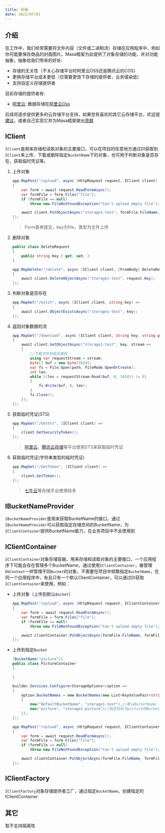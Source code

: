 ```yaml
---
title: 存储
date: 2022/07/01
---
```


## 介绍

在工作中，我们经常需要将文件内容（文件或二进制流）存储在应用程序中，例如你可能要保存商品的封面图片。Masa框架为此提供了对象存储的功能，并对功能抽象，抽象给我们带来的好处:

* 存储的无关性（不关心存储平台时阿里云OSS还是腾讯云的COS）
* 更换存储平台成本更低（仅需要更改下存储的提供者，业务侵染低）
* 支持自定义存储提供者

目前存储的提供者有:

* [阿里云](/framework/contribs/support-storage/oss): 数据存储在[阿里云Oss](https://www.aliyun.com/product/oss)

后续将逐步提供更多的云存储平台支持，如果您有喜欢的其它云存储平台，欢迎提[建议](https://github.com/masastack/MASA.Contrib/issues/new)，或者自己实现它并为Masa框架做出[贡献](https://github.com/masastack/MASA.Contrib/compare)

## IClient

`IClient`是用来存储和读取对象的主要接口，可以在项目的任意地方通过DI获取到`IClient`来上传、下载或删除指定`BucketName`下的对象，也可用于判断对象是否存在，获取临时凭证等。

1. 上传对象

    ``` C#
    app.MapPost("/upload", async (HttpRequest request, IClient client) =>
    {
        var form = await request.ReadFormAsync();
        var formFile = form.Files["file"];
        if (formFile == null)
            throw new FileNotFoundException("Can't upload empty file");
    
        await client.PutObjectAsync("storage1-test", formFile.FileName, formFile.OpenReadStream());
    });
    ``` 

    > Form表单提交，key为file，类型为文件上传

2. 删除对象

    ``` C#
    public class DeleteRequest
    {
        public string Key { get; set; }
    }
    
    app.MapDelete("/delete", async (IClient client, [FromBody] DeleteRequest request) =>
    {
        await client.DeleteObjectAsync("storage1-test", request.Key);
    });
    ```

3. 判断对象是否存在

    ``` C#
    app.MapGet("/exist", async (IClient client, string key) =>
    {
        await client.ObjectExistsAsync("storage1-test", key);
    });
    ```

4. 返回对象数据的流

    ``` C#
    app.MapGet("/download", async (IClient client, string key, string path) =>
    {
        await client.GetObjectAsync("storage1-test", key, stream =>
        {
            //下载文件到指定路径
            using var requestStream = stream;
            byte[] buf = new byte[1024];
            var fs = File.Open(path, FileMode.OpenOrCreate);
            int len;
            while ((len = requestStream.Read(buf, 0, 1024)) != 0)
            {
                fs.Write(buf, 0, len);
            }
            fs.Close();
        });
    });
    ```

5. 获取临时凭证(STS)

    ``` C#
    app.MapGet("/GetSts", (IClient client) =>
    {
        client.GetSecurityToken();
    });
    ```

    > [阿里云](https://www.aliyun.com/product/oss)、[腾讯云存储](https://cloud.tencent.com/document/product/436)等平台使用STS来获取临时凭证

6. 获取临时凭证(字符串类型的临时凭证)

    ``` C#
    app.MapGet("/GetToken", (IClient client) =>
    {
        client.GetToken();
    });
    ```

    > [七牛云](https://www.qiniu.com/products/kodo)等存储平台使用较多

## IBucketNameProvider

`IBucketNameProvider`是用来获取BucketName的接口，通过`IBucketNameProvider`可以获取指定存储空间的BucketName，为`IClientContainer`提供BucketName能力，在业务项目中不会使用到

## IClientContainer

`IClientContainer`对象存储容器，用来存储和读取对象的主要接口，一个应用程序下可能会存在管理多个BucketName，通过使用`IClientContainer`，像管理`DbContext`一样管理不同`Bucket`的对象，不需要在项目中频繁指定`BucketName`，在同一个应用程序中，有且只有一个默认ClientContainer，可以通过DI获取`IClientContainer`来使用，例如：

* 上传对象（上传到默认`Bucket`）

    ``` C#
    app.MapPost("/upload", async (HttpRequest request, IClientContainer clientContainer) =>
    {
        var form = await request.ReadFormAsync();
        var formFile = form.Files["file"];
        if (formFile == null)
            throw new FileNotFoundException("Can't upload empty file");
    
        await clientContainer.PutObjectAsync(formFile.FileName, formFile.OpenReadStream());
    });
    ``` 

* 上传到指定`Bucket`

    ``` C#
    [BucketName("picture")]
    public class PictureContainer
    {

    }

    builder.Services.Configure<StorageOptions>(option =>
    {
        option.BucketNames = new BucketNames(new List<KeyValuePair<string, string>>()
        {
            new("DefaultBucketName", "storage1-test"),//默认BucketName
            new("picture", "storage1-picture")//指定别名为picture的BucketName为storage1-picture
        });
    });

    app.MapPost("/upload", async (HttpRequest request, IClientContainer<PictureContainer> clientContainer) =>
    {
        var form = await request.ReadFormAsync();
        var formFile = form.Files["file"];
        if (formFile == null)
            throw new FileNotFoundException("Can't upload empty file");
    
        await clientContainer.PutObjectAsync(formFile.FileName, formFile.OpenReadStream());
    });
    ```

## IClientFactory

`IClientFactory`对象存储提供者工厂，通过指定`BucketName`，创建指定的IClientContainer

## 其它

暂不支持隔离性